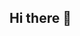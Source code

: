 ## Hi there 👋

<!--
**bhargavreddy42/bhargavreddy42** is a ✨ _special_ ✨ repository because its `README.md` (this file) appears on your GitHub profile.

Here are some ideas to get you started:

- 🔭 I’m a Masters in Pharmacy student
- 🌱 I’m currently learning data analytics

-->
